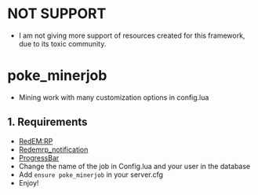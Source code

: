 # NOT SUPPORT
- I am not giving more support of resources created for this framework, due to its toxic community.

# poke_minerjob
- Mining work with many customization options in config.lua

## 1. Requirements
- [RedEM:RP](https://github.com/RedEM-RP/redem_roleplay)
- [Redemrp_notification](https://github.com/Ktos93/redemrp_notification)
- [ProgressBar](https://github.com/PokeSerGG/RedM-ProgressBar)
- Change the name of the job in Config.lua and your user in the database
- Add ```ensure poke_minerjob``` in your server.cfg
- Enjoy!
